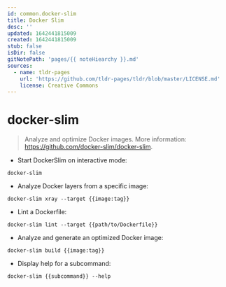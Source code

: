 ```yaml
---
id: common.docker-slim
title: Docker Slim
desc: ''
updated: 1642441815009
created: 1642441815009
stub: false
isDir: false
gitNotePath: 'pages/{{ noteHiearchy }}.md'
sources:
  - name: tldr-pages
    url: 'https://github.com/tldr-pages/tldr/blob/master/LICENSE.md'
    license: Creative Commons
---
```

# docker-slim

> Analyze and optimize Docker images.
> More information: <https://github.com/docker-slim/docker-slim>.

- Start DockerSlim on interactive mode:

`docker-slim`

- Analyze Docker layers from a specific image:

`docker-slim xray --target {{image:tag}}`

- Lint a Dockerfile:

`docker-slim lint --target {{path/to/Dockerfile}}`

- Analyze and generate an optimized Docker image:

`docker-slim build {{image:tag}}`

- Display help for a subcommand:

`docker-slim {{subcommand}} --help`

